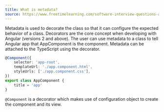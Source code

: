 ```yaml
---
title: What is metadata?
source: https://www.freetimelearning.com/software-interview-questions-and-answers.php?What-is-metadata-in-Angular?&id=442#:~:text=Angular%20Interview%20Questions-,What%20is%20metadata%20in%20Angular%3F,that%20AppComponent%20is%20the%20component.
---
```


Metadata is used to decorate the class so that it can configure the expected behavior of a class. Decorators are the core concept when developing with Angular (versions 2 and above). The user can use metadata to a class to tell Angular app that AppComponent is the component. Metadata can be attached to the TypeScript using the decorator.

```ts
@Component({
	selector: 'app-root',
	templateUrl: './app.component.html',
	styleUrls: ['./app.component.css'],
})
export class AppComponent {
	title = 'app'
}
```

`@Component` is a decorator which makes use of configuration object to
create the component and its view.
